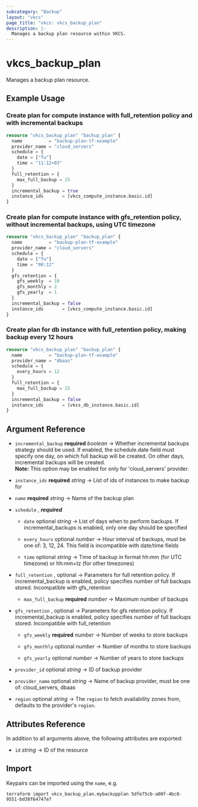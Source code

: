 ```yaml
---
subcategory: "Backup"
layout: "vkcs"
page_title: "vkcs: vkcs_backup_plan"
description: |-
  Manages a backup plan resource within VKCS.
---
```


# vkcs_backup_plan

Manages a backup plan resource.

## Example Usage
### Create plan for compute instance with full_retention policy and with incremental backups
```terraform
resource "vkcs_backup_plan" "backup_plan" {
  name          = "backup-plan-tf-example"
  provider_name = "cloud_servers"
  schedule = {
    date = ["Tu"]
    time = "11:12+03"
  }
  full_retention = {
    max_full_backup = 25
  }
  incremental_backup = true
  instance_ids       = [vkcs_compute_instance.basic.id]
}
```

### Create plan for compute instance with gfs_retention policy, without incremental backups, using UTC timezone
```terraform
resource "vkcs_backup_plan" "backup_plan" {
  name          = "backup-plan-tf-example"
  provider_name = "cloud_servers"
  schedule = {
    date = ["Tu"]
    time = "08:12"
  }
  gfs_retention = {
    gfs_weekly  = 10
    gfs_monthly = 2
    gfs_yearly  = 1
  }
  incremental_backup = false
  instance_ids       = [vkcs_compute_instance.basic.id]
}
```

### Create plan for db instance with full_retention policy, making backup every 12 hours
```terraform
resource "vkcs_backup_plan" "backup_plan" {
  name          = "backup-plan-tf-example"
  provider_name = "dbaas"
  schedule = {
    every_hours = 12
  }
  full_retention = {
    max_full_backup = 25
  }
  incremental_backup = false
  instance_ids       = [vkcs_db_instance.basic.id]
}
```

## Argument Reference
- `incremental_backup` **required** *boolean* &rarr;  Whether incremental backups strategy should be used. If enabled, the schedule.date field must specify one day, on which full backup will be created. On other days, incremental backups will be created. <br>**Note:** This option may be enabled for only for 'cloud_servers' provider.

- `instance_ids` **required** *string* &rarr;  List of ids of instances to make backup for

- `name` **required** *string* &rarr;  Name of the backup plan

- `schedule` , ***required***
  - `date` optional *string* &rarr;  List of days when to perform backups. If incremental_backups is enabled, only one day should be specified

  - `every_hours` optional *number* &rarr;  Hour interval of backups, must be one of: 3, 12, 24. This field is incompatible with date/time fields

  - `time` optional *string* &rarr;  Time of backup in format hh:mm (for UTC timezone) or hh:mm+tz (for other timezones)


- `full_retention` , optional &rarr;  Parameters for full retention policy. If incremental_backup is enabled, policy specifies number of full backups stored. Incompatible with gfs_retention
  - `max_full_backup` **required** *number* &rarr;  Maximum number of backups


- `gfs_retention` , optional &rarr;  Parameters for gfs retention policy. If incremental_backup is enabled, policy specifies number of full backups stored. Incompatible with full_retention
  - `gfs_weekly` **required** *number* &rarr;  Number of weeks to store backups

  - `gfs_monthly` optional *number* &rarr;  Number of months to store backups

  - `gfs_yearly` optional *number* &rarr;  Number of years to store backups


- `provider_id` optional *string* &rarr;  ID of backup provider

- `provider_name` optional *string* &rarr;  Name of backup provider, must be one of: cloud_servers, dbaas

- `region` optional *string* &rarr;  The `region` to fetch availability zones from, defaults to the provider's `region`.


## Attributes Reference
In addition to all arguments above, the following attributes are exported:
- `id` *string* &rarr;  ID of the resource



## Import

Keypairs can be imported using the `name`, e.g.
```shell
terraform import vkcs_backup_plan.mybackupplan 5dfe75cb-a00f-4bc8-9551-bd38f64747e7
```
